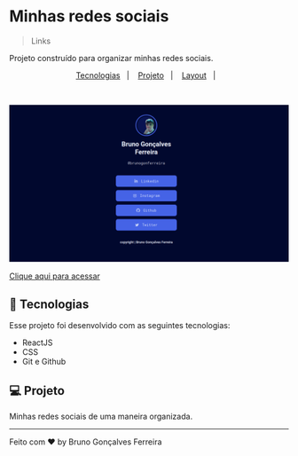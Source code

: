 # Minhas redes sociais

> Links 

Projeto construído para organizar minhas redes sociais.

<p align="center">
  <a href="#-tecnologias">Tecnologias</a>&nbsp;&nbsp;&nbsp;|&nbsp;&nbsp;&nbsp;
  <a href="#-projeto">Projeto</a>&nbsp;&nbsp;&nbsp;|&nbsp;&nbsp;&nbsp;
  <a href="#-layout">Layout</a>&nbsp;&nbsp;&nbsp;|&nbsp;&nbsp;&nbsp;
</p>

<br>

![preview](/.github/preview.png)

[Clique aqui para acessar](https://brunogoncalvesferreira.netlify.app)

## 🚀 Tecnologias

Esse projeto foi desenvolvido com as seguintes tecnologias:

- ReactJS
- CSS
- Git e Github

## 💻 Projeto

Minhas redes sociais de uma maneira organizada.

---

Feito com ♥ by Bruno Gonçalves Ferreira